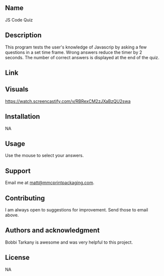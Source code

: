 
## Name
JS Code Quiz

## Description
This program tests the user's knowledge of Javascrip by asking a few questions in a set time frame. Wrong answers reduce the timer by 2 seconds.  The number of correct answers is displayed at the end of the quiz.

## Link


## Visuals
https://watch.screencastify.com/v/RBRexCM2zJXaBzQU2swa

## Installation
NA

## Usage
Use the mouse to select your answers.  

## Support
Email me at matt@mmcprintpackaging.com.

## Contributing
I am always open to suggestions for improvement.  Send those to email above. 

## Authors and acknowledgment
Bobbi Tarkany is awesome and was very helpful to this project.

## License
NA

